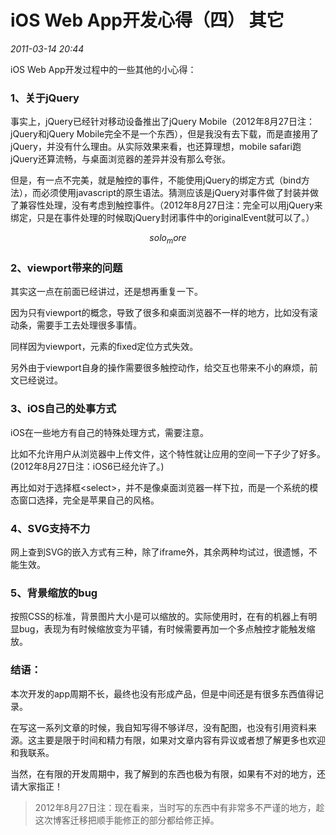 # iOS Web App开发心得（四） 其它
_2011-03-14 20:44_

iOS Web App开发过程中的一些其他的小心得：

### 1、关于jQuery

事实上，jQuery已经针对移动设备推出了jQuery Mobile（2012年8月27日注：jQuery和jQuery Mobile完全不是一个东西），但是我没有去下载，而是直接用了jQuery，并没有什么理由。从实际效果来看，也还算理想，mobile safari跑jQuery还算流畅，与桌面浏览器的差异并没有那么夸张。

但是，有一点不完美，就是触控的事件，不能使用jQuery的绑定方式（bind方法），而必须使用javascript的原生语法。猜测应该是jQuery对事件做了封装并做了兼容性处理，没有考虑到触控事件。（2012年8月27日注：完全可以用jQuery来绑定，只是在事件处理的时候取jQuery封闭事件中的originalEvent就可以了。）

$$solo_more$$

### 2、viewport带来的问题

其实这一点在前面已经讲过，还是想再重复一下。

因为只有viewport的概念，导致了很多和桌面浏览器不一样的地方，比如没有滚动条，需要手工去处理很多事情。

同样因为viewport，元素的fixed定位方式失效。

另外由于viewport自身的操作需要很多触控动作，给交互也带来不小的麻烦，前文已经说过。

### 3、iOS自己的处事方式

iOS在一些地方有自己的特殊处理方式，需要注意。

比如不允许用户从浏览器中上传文件，这个特性就让应用的空间一下子少了好多。(2012年8月27日注：iOS6已经允许了。)

再比如对于选择框\<select\>，并不是像桌面浏览器一样下拉，而是一个系统的模态窗口选择，完全是苹果自己的风格。

### 4、SVG支持不力

网上查到SVG的嵌入方式有三种，除了iframe外，其余两种均试过，很遗憾，不能生效。

### 5、背景缩放的bug

按照CSS的标准，背景图片大小是可以缩放的。实际使用时，在有的机器上有明显bug，表现为有时候缩放变为平铺，有时候需要再加一个多点触控才能触发缩放。

### 结语：

本次开发的app周期不长，最终也没有形成产品，但是中间还是有很多东西值得记录。

在写这一系列文章的时候，我自知写得不够详尽，没有配图，也没有引用资料来源。这主要是限于时间和精力有限，如果对文章内容有异议或者想了解更多也欢迎和我联系。

当然，在有限的开发周期中，我了解到的东西也极为有限，如果有不对的地方，还请大家指正！

> 2012年8月27日注：现在看来，当时写的东西中有非常多不严谨的地方，趁这次博客迁移把顺手能修正的部分都给修正掉。